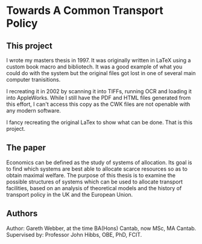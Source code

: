 # Towards A Common Transport Policy

## This project

I wrote my masters thesis in 1997. It was originally written in LaTeX using a custom book macro and bibliotech. It was a good example of what you could do with the system but the original files got lost in one of several main computer tranisitions.

I recreating it in 2002 by scanning it into TIFFs, running OCR and loading it into AppleWorks. While I still have the PDF and HTML files generated from this effort, I can't access this copy as the CWK files are not openable with any modern software.

I fancy recreating the original LaTex to show what can be done. That is this project.

## The paper

Economics can be defined as the study of systems of allocation. Its goal is to find which systems are best able to allocate scarce resources so as to obtain maximal welfare. The purpose of this thesis is to examine the possible structures of systems which can be used to allocate transport facilities, based on an analysis of theoretical models and the history of transport policy in the UK and the European Union.

## Authors
Author: Gareth Webber, at the time BA(Hons) Cantab, now MSc, MA Cantab.
Supervised by: Professor John Hibbs, OBE, PhD, FCIT.
